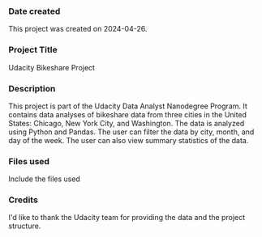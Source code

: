 ### Date created

This project was created on 2024-04-26.

### Project Title

Udacity Bikeshare Project

### Description

This project is part of the Udacity Data Analyst Nanodegree Program. It contains data analyses of bikeshare data from three cities in the United States: Chicago, New York City, and Washington. The data is analyzed using Python and Pandas. The user can filter the data by city, month, and day of the week. The user can also view summary statistics of the data.

### Files used
Include the files used

### Credits

I'd like to thank the Udacity team for providing the data and the project structure.

